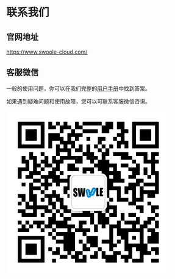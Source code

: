 # 联系我们

## 官网地址

https://www.swoole-cloud.com/

## 客服微信

一般的使用问题，你可以在我们完整的[用户手册](https://www.kancloud.cn/swoole-inc/ee-help-wiki/1213716)中找到答案。

如果遇到疑难问题和使用故障，您可以可联系客服微信咨询。

![img](images/6b0425fb0d89789b3eea4452c5b240c5_430x430.png)